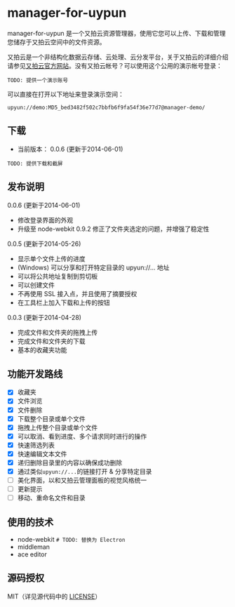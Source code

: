 manager-for-uypun
=====

manager-for-uypun 是一个又拍云资源管理器，使用它您可以上传、下载和管理您储存于又拍云空间中的文件资源。

又拍云是一个非结构化数据云存储、云处理、云分发平台，关于又拍云的详细介绍请参见[又拍云官方网站](https://www.upyun.com/)。没有又拍云帐号？可以使用这个公用的演示帐号登录：

```
TODO: 提供一个演示账号
```

可以直接在打开以下地址来登录演示空间：

```
upyun://demo:MD5_bed3482f502c7bbfb6f9fa54f36e77d7@manager-demo/
```

下载
------

* 当前版本： 0.0.6 (更新于2014-06-01)

```
TODO: 提供下载和截屏
```

发布说明
------

0.0.6 (更新于2014-06-01)

* 修改登录界面的外观
* 升级至 node-webkit 0.9.2 修正了文件夹选定的问题，并增强了稳定性

0.0.5 (更新于2014-05-26)

* 显示单个文件上传的进度
* (Windows) 可以分享和打开特定目录的 upyun://... 地址
* 可以将公共地址复制到剪切板
* 可以创建文件
* 不再使用 SSL 接入点，并且使用了摘要授权
* 在工具栏上加入下载和上传的按钮

0.0.3 (更新于2014-04-28)

* 完成文件和文件夹的拖拽上传
* 完成文件和文件夹的下载
* 基本的收藏夹功能

功能开发路线
------

- [x] 收藏夹
- [x] 文件浏览
- [x] 文件删除
- [x] 下载整个目录或单个文件
- [x] 拖拽上传整个目录或单个文件
- [x] 可以取消、看到进度、多个请求同时进行的操作
- [x] 快速筛选列表
- [x] 快速编辑文本文件
- [x] 递归删除目录里的内容以确保成功删除
- [x] 通过类似`upyun://...`的链接打开 & 分享特定目录
- [ ] 美化界面，以和又拍云管理面板的视觉风格统一
- [ ] 更新提示
- [ ] 移动、重命名文件和目录

使用的技术
------

* node-webkit `# TODO: 替换为 Electron`
* middleman
* ace editor

源码授权
------

MIT（详见源代码中的 [LICENSE](LICENSE)）
